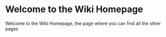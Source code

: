 # Welcome to the Wiki Homepage
Welcome to the Wiki Homepage, the page where you can find all the other pages

